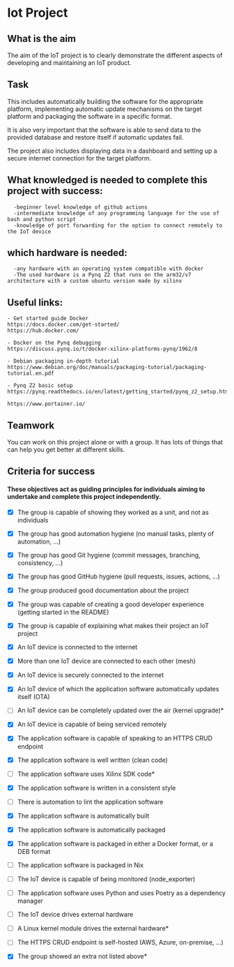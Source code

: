 # Iot Project
## What is the aim

The aim of the IoT project is to clearly demonstrate the different aspects of developing and maintaining an IoT product. 

## Task
This includes automatically building the software for the appropriate platform, implementing automatic update mechanisms on the target platform and packaging the software in a specific format.

It is also very important that the software is able to send data to the provided database and restore itself if automatic updates fail. 

The project also includes displaying data in a dashboard and setting up a secure internet connection for the target platform.

## What knowledged is needed to complete this project with success:
```
  -beginner level knowledge of github actions
  -intermediate knowledge of any programming language for the use of bash and python script
  -knowledge of port forwarding for the option to connect remotely to the IoT device
```
## which hardware is needed:
```
  -any hardware with an operating system compatible with docker
  -The used hardware is a Pynq Z2 that runs on the arm32/v7 architecture with a custom ubuntu version made by xilinx
```

## Useful links:
```
- Get started guide Docker
https://docs.docker.com/get-started/
https://hub.docker.com/

- Docker on the Pynq debugging
https://discuss.pynq.io/t/docker-xilinx-platforms-pynq/1962/8

- Debian packaging in-depth tutorial
https://www.debian.org/doc/manuals/packaging-tutorial/packaging-tutorial.en.pdf

- Pynq Z2 basic setup
https://pynq.readthedocs.io/en/latest/getting_started/pynq_z2_setup.html

https://www.portainer.io/
```
## Teamwork
You can work on this project alone or with a group. It has lots of things that can help you get better at different skills.
## Criteria for success

#### These objectives act as guiding principles for individuals aiming to undertake and complete this project independently.

- [x] The group is capable of showing they worked as a unit, and not as individuals
- [X] The group has good automation hygiene (no manual tasks, plenty of automation, …)
- [X] The group has good Git hygiene (commit messages, branching, consistency, …)
- [X] The group has good GitHub hygiene (pull requests, issues, actions, …)
- [X] The group produced good documentation about the project
- [X] The group was capable of creating a good developer experience (getting started in the README)
- [X] The group is capable of explaining what makes their project an IoT project

- [X] An IoT device is connected to the internet
- [X] More than one IoT device are connected to each other (mesh)
- [X] An IoT device is securely connected to the internet
- [X] An IoT device of which the application software automatically updates itself (OTA)
- [ ] An IoT device can be completely updated over the air (kernel upgrade)*
- [X] An IoT device is capable of being serviced remotely

- [X] The application software is capable of speaking to an HTTPS CRUD endpoint
- [X] The application software is well written (clean code)
- [ ] The application software uses Xilinx SDK code*
- [X] The application software is written in a consistent style
- [ ] There is automation to lint the application software
- [X] The application software is automatically built
- [X] The application software is automatically packaged

- [X] The application software is packaged in either a Docker format, or a DEB format
- [ ] The application software is packaged in Nix
- [ ] The IoT device is capable of being monitored (node_exporter)
- [ ] The application software uses Python and uses Poetry as a dependency manager
- [ ] The IoT device drives external hardware
- [ ] A Linux kernel module drives the external hardware*
- [ ] The HTTPS CRUD endpoint is self-hosted (AWS, Azure, on-premise, …)

- [X] The group showed an extra not listed above*
